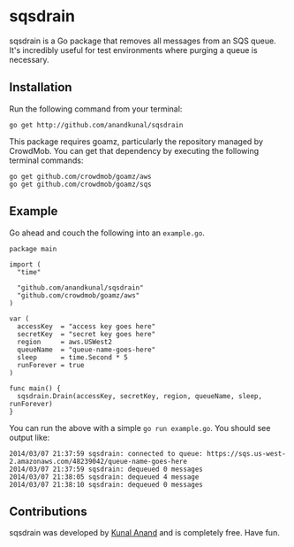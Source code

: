 # sqsdrain

sqsdrain is a Go package that removes all messages from an SQS queue. It's incredibly useful for test environments where purging a queue is necessary.


## Installation

Run the following command from your terminal: 

	go get http://github.com/anandkunal/sqsdrain

This package requires goamz, particularly the repository managed by CrowdMob. You can get that dependency by executing the following terminal commands:

	go get github.com/crowdmob/goamz/aws
	go get github.com/crowdmob/goamz/sqs


## Example

Go ahead and couch the following into an `example.go`.

	package main
	
	import (
	  "time"
	
	  "github.com/anandkunal/sqsdrain"
	  "github.com/crowdmob/goamz/aws"
	)
	
	var (
	  accessKey  = "access key goes here"
	  secretKey  = "secret key goes here"
	  region     = aws.USWest2
	  queueName  = "queue-name-goes-here"
	  sleep      = time.Second * 5
	  runForever = true
	)
	
	func main() {
	  sqsdrain.Drain(accessKey, secretKey, region, queueName, sleep, runForever)
	}

You can run the above with a simple `go run example.go`. You should see output like:

	2014/03/07 21:37:59 sqsdrain: connected to queue: https://sqs.us-west-2.amazonaws.com/48239042/queue-name-goes-here
	2014/03/07 21:37:59 sqsdrain: dequeued 0 messages
	2014/03/07 21:38:05 sqsdrain: dequeued 4 message
	2014/03/07 21:38:10 sqsdrain: dequeued 0 messages


## Contributions

sqsdrain was developed by [Kunal Anand][0] and is completely free. Have fun.


[0]: https://twitter.com/ka
[2]: http://mit-license.org/